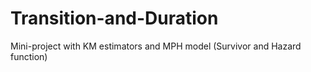 # Transition-and-Duration
Mini-project with KM estimators and MPH model (Survivor and Hazard function) 